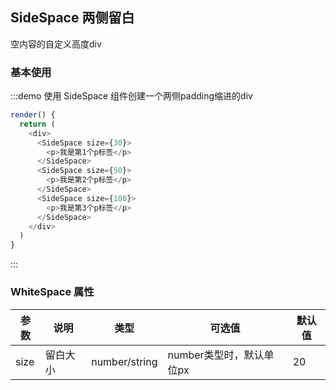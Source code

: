 ## SideSpace 两侧留白
空内容的自定义高度div

### 基本使用
:::demo
使用 SideSpace 组件创建一个两侧padding缩进的div
```js
render() {
  return (
    <div>
      <SideSpace size={30}>
        <p>我是第1个p标签</p>
      </SideSpace>
      <SideSpace size={50}>
        <p>我是第2个p标签</p>
      </SideSpace>
      <SideSpace size={100}>
        <p>我是第3个p标签</p>
      </SideSpace>
    </div>
  )
}
```
:::


### WhiteSpace 属性

| 参数      | 说明          | 类型      | 可选值                           | 默认值  |
|---------- |-------------- |---------- |--------------------------------  |-------- |
| size | 留白大小 | number/string | number类型时，默认单位px | 20 |